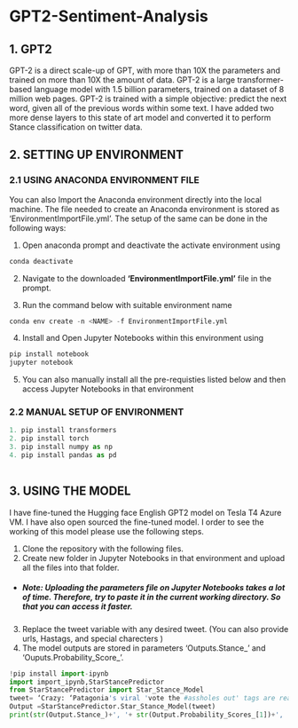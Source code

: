 # GPT2-Sentiment-Analysis
## 1. GPT2
GPT-2 is a direct scale-up of GPT, with more than 10X the parameters and trained on more than 10X the amount of data. GPT-2 is a large transformer-based language model with 1.5 billion parameters, trained on a dataset of 8 million web pages. GPT-2 is trained with a simple objective: predict the next word, given all of the previous words within some text. I have added two more dense layers to this state of art model and converted it to perform Stance classification on twitter data. 

## 2. SETTING UP ENVIRONMENT 
### 2.1 USING ANACONDA ENVIRONMENT FILE

You can also Import the Anaconda environment directly into the local machine. The file needed to create an Anaconda environment is stored as ‘EnvironmentImportFile.yml’. The setup of the same can be done in the following ways:

1. Open anaconda prompt and deactivate the activate environment using 
```python
conda deactivate 
```
2. Navigate to the downloaded **‘EnvironmentImportFile.yml’** file in the prompt.

3. Run the command below with suitable environment name 

```python
conda env create -n <NAME> -f EnvironmentImportFile.yml 
```
4. Install and Open Jupyter Notebooks within this environment using 
```python
pip install notebook
jupyter notebook
```
5. You can also manually install all the pre-requisties listed below and then access Jupyter Notebooks in that environment

### 2.2 MANUAL SETUP OF ENVIRONMENT
```python
1. pip install transformers
2. pip install torch
3. pip install numpy as np
4. pip install pandas as pd
 
```

## 3. USING THE MODEL
I have fine-tuned the Hugging face English GPT2 model on Tesla T4 Azure VM. I have also open sourced the fine-tuned model. I order to see the working of this model please use the following steps.
1. Clone the repository with the following files.
2. Create new folder in Jupyter Notebooks in that environment and upload all the files into that folder. 
- ##### Note: Uploading the parameters file on Jupyter Notebooks takes a lot of time. Therefore, try to paste it in the current working directory. So that you can access it faster.
3. Replace the tweet variable with any desired tweet. (You can also provide urls, Hastags, and special charecters )
4. The model outputs are stored in parameters ‘Outputs.Stance_’ and ‘Ouputs.Probability_Score_’.

```python
!pip install import-ipynb
import import_ipynb,StarStancePredictor
from StarStancePredictor import Star_Stance_Model
tweet= ‘Crazy: ‘Patagonia's viral 'vote the #assholes out' tags are real! Read more on: https://t.co/N2fa0MxlOG #patagonia #viral #VoteThemAllOut2020 #VoteHimOut #VoteHimOut2020 #VoteReady #VoteThemOut #VoteTrumpOut #VoteTheAssholesOut #AssholesLiveForever #votetosaveamerica #Hayvine https://t.co/rEn5uEs8io’
Output =StarStancePredictor.Star_Stance_Model(tweet)
print(str(Output.Stance_)+', '+ str(Output.Probability_Scores_[1])+', '+ str(Output.Probability_Scores_[0])+', '+ str(Output.Probability_Scores_[2]))

```

